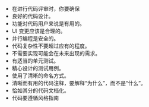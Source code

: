 - 在进行代码评审时，你要确保
- 良好的代码设计。
- 功能对代码用户来说是有用的。
- UI 变更应该是合理的。
- 并行编程是安全的。
- 代码复杂性不要超过应有的程度。
- 不需要实现可能会在未来出现的需求。
- 有适当的单元测试。
- 精心设计的测试用例。
- 使用了清晰的命名方式。
- 清晰而有用的代码注释，要解释“为什么”，而不是“什么”。
- 恰如其分的代码文档化。
- 代码要遵循风格指南